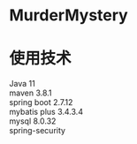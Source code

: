 # MurderMystery

# 使用技术
  Java 11</br>
  maven 3.8.1</br>
  spring boot 2.7.12</br>
  mybatis plus 3.4.3.4</br>
  mysql 8.0.32</br>
  spring-security</br>
